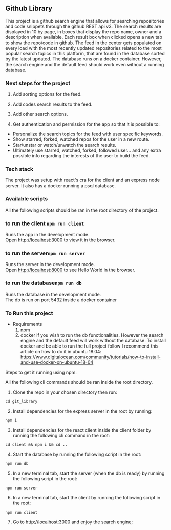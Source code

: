 ## Github Library

This project is a github search engine that allows for searching repositories and code snippets through the github REST api v3.
The search results are displayed in 10 by page, in boxes that display the repo name, owner and a description when available. Each result box when clicked opens a new tab to show the repo/code in github.
The feed in the center gets populated on every load with the most recently updated repositories related to the most popular search topics in this platform, that are found in the database sorted by the latest updated.
The database runs on a docker container. However, the search engine and the default feed should work even without a running database.

### Next steps for the project

1.  Add sorting options for the feed.

2.  Add codes search results to the feed.

3.  Add other search options.

4.  Get authentication and permission for the app so that it is possible to:

- Personalize the search topics for the feed with user specific keywords.
- Show starred, forked, watched repos for the user in a new route.
- Star/unstar or watch/unwatch the search results.
- Ultimately use starred, watched, forked, followed user... and any extra possible info regarding the interests of the user to build the feed.

### Tech stack

The project was setup with react's cra for the client and an express node server. It also has a docker running a psql database.

### Available scripts

All the following scripts should be ran in the root directory of the project.

### to run the client `npm run client`

Runs the app in the development mode.<br>
Open [http://localhost:3000](http://localhost:3000) to view it in the browser.

### to run the server`npm run server`

Runs the server in the development mode.<br>
Open [http://localhost:8000](http://localhost:8000) to see Hello World in the browser.

### to run the database`npm run db`

Runs the database in the development mode.<br>
The db is run on port 5432 inside a docker container

### To Run this project

- Requirements
  1. npm
  2. docker if you wish to run the db functionalities. However the search engine and the default feed will work without the database. To install docker and be able to run the full project follow I recommend this article on how to do it in ubuntu 18.04: https://www.digitalocean.com/community/tutorials/how-to-install-and-use-docker-on-ubuntu-18-04

Steps to get it running using npm:

All the following cli commands should be ran inside the root directory.

1.  Clone the repo in your chosen directory then run:

```
cd git_library
```

2.  Install dependencies for the express server in the root by running:

```
npm i
```

3.  Install dependencies for the react client inside the client folder by running the following cli command in the root:

```
cd client && npm i && cd ..
```

4.  Start the database by running the following script in the root:

```
npm run db
```

5.  In a new terminal tab, start the server (when the db is ready) by running the following script in the root:

```
npm run server
```

6.  In a new terminal tab, start the client by running the following script in the root:

```
npm run client
```

7.  Go to [http://localhost:3000](http://localhost:3000) and enjoy the search engine;
